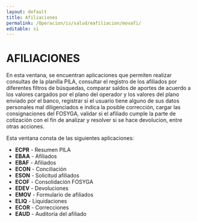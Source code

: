 ```yaml
---
layout: default
title: Afiliaciones
permalink: /Operacion/is/salud/eafiliacion/movafi/
editable: si
---
```


# AFILIACIONES  

En esta ventana, se encuentran aplicaciones que permiten realizar consultas de la planilla PILA, consultar el registro de los afiliados por diferentes filtros de búsquedas, comparar saldos de aportes de acuerdo a los valores cargados por el plano del operador y los valores del plano enviado por el banco, registrar si el usuario tiene alguno de sus datos personales mal diligenciados e indica la posible corrección, cargar las consignaciones del FOSYGA, validar si el afiliado cumple la parte de cotización con el fin de analizar y resolver si se hace devolucion, entre otras acciones.

Esta ventana consta de las siguientes aplicaciones:  

* **ECPR** - Resumen PILA  
* **EBAA** - Afiliados  
* **EBAF** - Afiliados  
* **ECON** - Conciliación  
* **ESON** - Solicitud afiliados  
* **ECOF** - Consolidación FOSYGA  
* **EDEV** - Devoluciones  
* **EMOV** - Formulario de afiliados  
* **ELIQ** - Liquidaciones  
* **ECOR** - Correcciones  
* **EAUD** - Auditoría del afiliado


